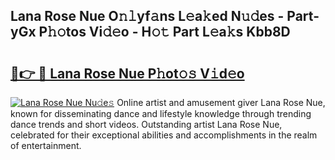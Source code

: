 ## Lana Rose Nue O𝚗𝚕yf𝚊ns L𝚎a𝚔ed N𝚞𝚍es - Part-yGx P𝚑𝚘tos Vi𝚍𝚎o - H𝚘𝚝 Part L𝚎a𝚔s Kbb8D

# <h2><a href="http://kf2d24.oniu.top/?m=Lana+Rose+Nue">🔗👉 🔴 Lana Rose Nue P𝚑ot𝚘𝚜 V𝚒d𝚎o</a></h2>

[![Lana Rose Nue Nu𝚍e𝚜](https://i.imgur.com/0qMVB7G.gif)](http://kf2d24.oniu.top/?m=Lana+Rose+Nue)
Online artist and amusement giver Lana Rose Nue, known for disseminating dance and lifestyle knowledge through trending dance trends and short videos. Outstanding artist Lana Rose Nue, celebrated for their exceptional abilities and accomplishments in the realm of entertainment.  
